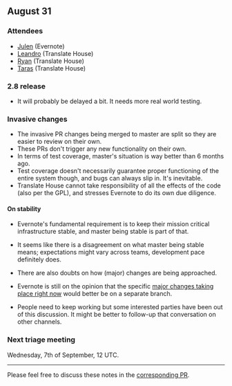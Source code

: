 ## August 31

### Attendees

* [Julen](https://github.com/julen) (Evernote)
* [Leandro](https://github.com/unho) (Translate House)
* [Ryan](https://github.com/phlax) (Translate House)
* [Taras](https://github.com/ta2-1) (Translate House)


### 2.8 release

* It will probably be delayed a bit. It needs more real world testing.


### Invasive changes

* The invasive PR changes being merged to master are split so they are easier to
  review on their own.
* These PRs don't trigger any new functionality on their own.
* In terms of test coverage, master's situation is way better than 6 months ago.
* Test coverage doesn't necessarily guarantee proper functioning of the entire
  system though, and bugs can always slip in. It's inevitable.
* Translate House cannot take responsibility of all the effects of the code
  (also per the GPL), and stresses Evernote to do its own due diligence.

#### On stability

* Evernote's fundamental requirement is to keep their mission critical
  infrastructure stable, and master being stable is part of that.
* It seems like there is a disagreement on what master being stable means;
  expectations might vary across teams, development pace definitely does.
* There are also doubts on how (major) changes are being approached.
* Evernote is still on the opinion that the specific [major changes taking place
  right now](https://github.com/translate/pootle/pull/5161) would better be on a
  separate branch.

* People need to keep working but some interested parties have been out of this
  discussion. It might be better to follow-up that conversation on other
  channels.


### Next triage meeting

Wednesday, 7th of September, 12 UTC.

----

Please feel free to discuss these notes in the 
[corresponding PR](https://github.com/translate/core-notes/pull/14).
